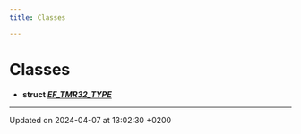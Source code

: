 ```yaml
---
title: Classes

---
```


# Classes




* **struct [_EF_TMR32_TYPE_](Classes/struct__EF__TMR32__TYPE__.md)** 



-------------------------------

Updated on 2024-04-07 at 13:02:30 +0200
